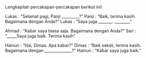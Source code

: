 Lengkapilah percakapan-percakapan berikut ini! 

Lukas    : “Selamat pagi, Panji _________?”
Panji    : “Baik, terima kasih. Bagaimana dengan Anda?”
Lukas    : “Saya juga _______. ________”

Ahmad : “Kabar saya biasa saja. Bagaimana dengan Anda?”
Sari    : “_____Saya juga baik. Terima kasih”

Hainun : “Hai, Dimas. Apa kabar?”
Dimas : “Baik sekali, terima kasih. Bagaimana dengan ______________?”
Hainun : “Kabar saya juga baik.”

